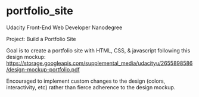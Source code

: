 # portfolio_site
Udacity Front-End Web Developer Nanodegree

Project: Build a Portfolio Site 

Goal is to create a portfolio site with HTML, CSS, & javascript following this design mockup: 
https://storage.googleapis.com/supplemental_media/udacityu/2655898586/design-mockup-portfolio.pdf


Encouraged to implement custom changes to the design (colors, interactivity, etc) rather than fierce adherence to the design mockup. 


